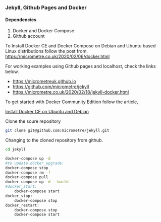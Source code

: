 ###  Jekyll, Github Pages and Docker 

#### Dependencies 

1. Docker and Docker Compose
2. Github account

To Install Docker CE and Docker Compose on Debian and Ubuntu based Linux distributions follow the post from. https://micrometre.co.uk/2020/02/06/docker.html


For working examples using Github pages and localhost, check the links below. 
- https://micrometreuk.github.io    
- https://github.com/micrometre/jekyll
- https://micrometre.co.uk/2020/02/18/jekyll-docker.html

To get started with Docker Community Edition  follow the article, 

<a href= "https://micrometre.co.uk/2020/02/06/docker.html" target="_blank">Install Docker CE on Ubuntu and Debian</a> 

Clone the soure repository

```bash
git clone git@github.com:micrometre/jekyll.git
```

Changing to the cloned repository from github.

```bash
cd jekyll

docker-compose up -d
#to update docker_upgrade:
docker-compose stop
docker-compose rm -f
docker-compose pull
docker-compose up -d --build
#docker_start:
	docker-compose start
docker_stop:
	docker-compose stop
docker_restart:	
	docker-compose stop
	docker-compose start



```

